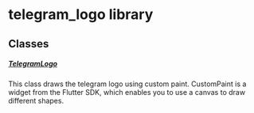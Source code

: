 



# telegram_logo library











## Classes

##### [TelegramLogo](../custom_painters_telegram_logo/TelegramLogo-class.md)



This class draws the telegram logo using custom paint.
CustomPaint is a widget from the Flutter SDK, which enables
you to use a canvas to draw different shapes.















